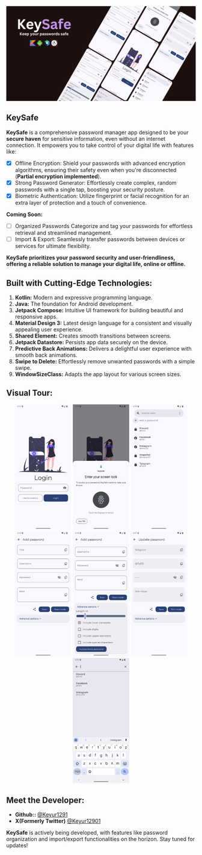<img alt="Biometric Popup" src="https://github.com/Keyur1291/KeySafe/blob/main/Screenshots/Banner.png" title="Banner">

## KeySafe

**KeySafe** is a comprehensive password manager app designed to be your **secure haven** for
sensitive information, even without an internet connection. It empowers you to take control of your
digital life with features like:

- [x] Offline Encryption:  Shield your passwords with advanced encryption algorithms, ensuring their
  safety even when you're disconnected (**Partial encryption implemented**).
- [x] Strong Password Generator:  Effortlessly create complex, random passwords with a single tap,
  boosting your security posture.
- [x] Biometric Authentication:  Utilize fingerprint or facial recognition for an extra layer of
  protection and a touch of convenience.

**Coming Soon:**

- [ ] Organized Passwords Categorize and tag your passwords for effortless retrieval and
  streamlined management.
- [ ] Import & Export: Seamlessly transfer passwords between devices or services for ultimate
  flexibility.

**KeySafe prioritizes your password security and user-friendliness, offering a reliable solution to
manage your digital life, online or offline.**

## Built with Cutting-Edge Technologies:

1. **Kotlin:** Modern and expressive programming language.
2. **Java:** The foundation for Android development.
3. **Jetpack Compose:** Intuitive UI framework for building beautiful and responsive apps.
4. **Material Design 3:** Latest design language for a consistent and visually appealing user
   experience.
5. **Shared Element:** Creates smooth transitions between screens.
6. **Jetpack Datastore:** Persists app data securely on the device.
7. **Predictive Back Animations:** Delivers a delightful user experience with smooth back
   animations.
8. **Swipe to Delete:** Effortlessly remove unwanted passwords with a simple swipe.
9. **WindowSizeClass:** Adapts the app layout for various screen sizes.

## Visual Tour:

<p align="center">
    <img alt="Login Page" width="150" src="https://github.com/Keyur1291/KeySafe/blob/main/Screenshots/Login.png" title="Secure login with fingerprint or PIN">
    <img alt="Biometric Popup" width="150" src="https://github.com/Keyur1291/KeySafe/blob/main/Screenshots/Biometric.png" title="Enhanced security with biometric authentication">
    <img alt="Home Page" width="150" src="https://github.com/Keyur1291/KeySafe/blob/main/Screenshots/Home.png" title="Organized overview of your saved passwords">
    <img alt="Add password Page" width="150" src="https://github.com/Keyur1291/KeySafe/blob/main/Screenshots/AddPassword.png" title="Effortlessly add new passwords with secure storage">
    <img alt="Advance Options" width="150" src="https://github.com/Keyur1291/KeySafe/blob/main/Screenshots/AdvanceOptions.png" title="Customize password settings for additional security">
    <img alt="View Page" width="150" src="https://github.com/Keyur1291/KeySafe/blob/main/Screenshots/ViewPass.png" title="View and copy saved passwords securely">
    <img alt="Search Query" width="150" src="https://github.com/Keyur1291/KeySafe/blob/main/Screenshots/SearchWithI.png" title="Quickly find passwords with intuitive search functionality">
</p>

## Meet the Developer:

* **Github::** [@Keyur1291](https://www.github.com/Keyur1291)
* **X(Formerly Twitter)** [@Keyur12901](https://www.x.com/Keyur12901)

**KeySafe** is actively being developed, with features like password organization and import/export
functionalities on the horizon. Stay tuned for updates!
